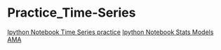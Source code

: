 Practice_Time-Series
====================

[Ipython Notebook Time Series practice](http://nbviewer.ipython.org/github/nyghtowl/Practice_Time-Series/blob/master/Time%20Series%20WB.ipynb)
[Ipython Notebook Stats Models AMA](http://nbviewer.ipython.org/github/nyghtowl/Practice_Time-Series/blob/master/statsmodels_arma.ipynb)
